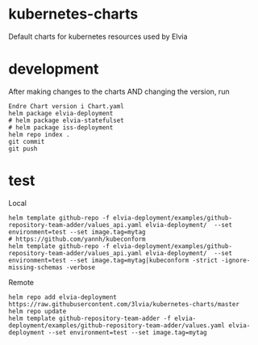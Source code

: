 # kubernetes-charts
Default charts for kubernetes resources used by Elvia

# development

After making changes to the charts AND changing the version, run
```
Endre Chart version i Chart.yaml
helm package elvia-deployment
# helm package elvia-statefulset
# helm package iss-deployment
helm repo index .
git commit
git push
```

# test

Local
```
helm template github-repo -f elvia-deployment/examples/github-repository-team-adder/values_api.yaml elvia-deployment/  --set environment=test --set image.tag=mytag
# https://github.com/yannh/kubeconform
helm template github-repo -f elvia-deployment/examples/github-repository-team-adder/values_api.yaml elvia-deployment/  --set environment=test --set image.tag=mytag|kubeconform -strict -ignore-missing-schemas -verbose
```

Remote
```
helm repo add elvia-deployment https://raw.githubusercontent.com/3lvia/kubernetes-charts/master
helm repo update
helm template github-repository-team-adder -f elvia-deployment/examples/github-repository-team-adder/values.yaml elvia-deployment --set environment=test --set image.tag=mytag
```
